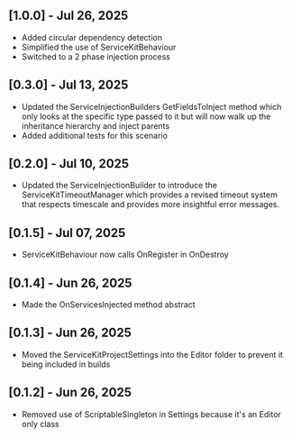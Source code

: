## [1.0.0] - Jul 26, 2025
- Added circular dependency detection
- Simplified the use of ServiceKitBehaviour
- Switched to a 2 phase injection process

## [0.3.0] - Jul 13, 2025
- Updated the ServiceInjectionBuilders GetFieldsToInject method which only looks at the specific type passed to it
  but will now walk up the inheritance hierarchy and inject parents
- Added additional tests for this scenario

## [0.2.0] - Jul 10, 2025
- Updated the ServiceInjectionBuilder to introduce the ServiceKitTimeoutManager which provides a revised timeout system
  that respects timescale and provides more insightful error messages.

## [0.1.5] - Jul 07, 2025
- ServiceKitBehaviour now calls OnRegister in OnDestroy 

## [0.1.4] - Jun 26, 2025
- Made the OnServicesInjected method abstract 

## [0.1.3] - Jun 26, 2025
- Moved the ServiceKitProjectSettings into the Editor folder to prevent it being included in builds

## [0.1.2] - Jun 26, 2025
- Removed use of ScriptableSingleton in Settings because it's an Editor only class